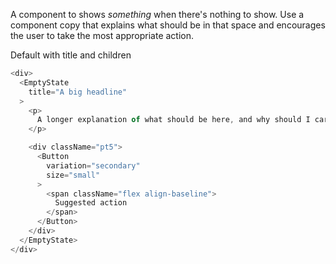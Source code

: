A component to shows _something_ when there's nothing to show.
Use a component copy that explains what should be in that space and encourages the user to take the most appropriate action.


Default with title and children

```js
<div>
  <EmptyState
    title="A big headline"
  >
    <p>
      A longer explanation of what should be here, and why should I care about what should be here.
    </p>

    <div className="pt5">
      <Button
        variation="secondary"
        size="small"
      >
        <span className="flex align-baseline">
          Suggested action
        </span>
      </Button>
    </div>
  </EmptyState>
</div>
```
